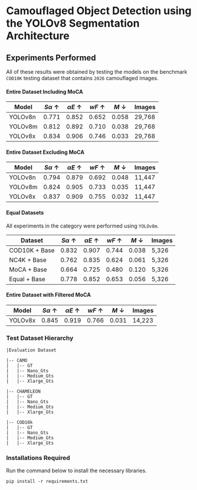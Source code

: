 # Camouflaged Object Detection using the YOLOv8 Segmentation Architecture

## Experiments Performed

All of these results were obtained by testing the models on the benchmark ``COD10K`` testing dataset that contains ``2026`` camouflaged images.

#### Entire Dataset Including MoCA

| Model | $S\alpha$ &#8593; | $\alpha E$ &#8593; | $wF$ &#8593; | $M$ &#8595; | Images |
| --- | --- | --- | --- | --- | --- |
| YOLOv8n | 0.771 | 0.852 | 0.652 | 0.058 | 29,768 |
| YOLOv8m | 0.812 | 0.892 | 0.710 | 0.038 | 29,768 |
| YOLOv8x | 0.834 | 0.906 | 0.746 | 0.033 | 29,768 |

#### Entire Dataset Excluding MoCA

| Model | $S\alpha$ &#8593; | $\alpha E$ &#8593; | $wF$ &#8593; | $M$ &#8595; | Images |
| --- | --- | --- | --- | --- | --- |
| YOLOv8n | 0.794 | 0.879 | 0.692 | 0.048 | 11,447 |
| YOLOv8m | 0.824 | 0.905 | 0.733 | 0.035 | 11,447 |
| YOLOv8x | 0.837 | 0.909 | 0.755 | 0.032 | 11,447 |

#### Equal Datasets
All experiments in the category were performed using ``YOLOv8m``.

| Dataset | $S\alpha$ &#8593; | $\alpha E$ &#8593; | $wF$ &#8593; | $M$ &#8595; | Images |
| --- | --- | --- | --- | --- | --- |
| COD10K + Base | 0.832 | 0.907 | 0.744 | 0.038 | 5,326 |
| NC4K + Base | 0.762 | 0.835 | 0.624 | 0.061 | 5,326 |
| MoCA + Base | 0.664 | 0.725 | 0.480 | 0.120 | 5,326 |
| Equal + Base| 0.778 | 0.852 | 0.653 | 0.056 | 5,326 |

#### Entire Dataset with Filtered MoCA

| Model | $S\alpha$ &#8593; | $\alpha E$ &#8593; | $wF$ &#8593; | $M$ &#8595; | Images |
| --- | --- | --- | --- | --- | --- |
| YOLOv8x | 0.845 | 0.919 | 0.766 | 0.031 | 14,223 |


### Test Dataset Hierarchy

```
|Evaluation Dataset

|-- CAMO
|   |-- GT
|   |-- Nano_Gts
|   |-- Medium_Gts
|   |-- Xlarge_Gts

|-- CHAMELEON
|   |-- GT
|   |-- Nano_Gts
|   |-- Medium_Gts
|   |-- Xlarge_Gts

|-- COD10k
|   |-- GT
|   |-- Nano_Gts
|   |-- Medium_Gts
|   |-- Xlarge_Gts

```

### Installations Required
Run the command below to install the necessary libraries.
```
pip install -r requirements.txt
```


